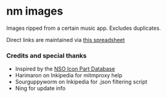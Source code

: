 # nm images
Images ripped from a certain music app. Excludes duplicates.

Direct links are maintained via [this spreadsheet](https://docs.google.com/spreadsheets/d/11W3AWpsq9Wgix9phcV0ZTiBVACY1XuV8pcDYSEOHTxU)

### Credits and special thanks
* Inspired by the [NSO Icon Part Database](https://docs.google.com/spreadsheets/d/1Q4fePplg8ugavXoqBlXflFihEFA-UTSP6VLTUrvP9h4)
* Harimaron on Inkipedia for mitmproxy help
* Sourguppyworm on Inkipedia for .json filtering script
* Ning for update info
